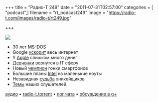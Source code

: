+++
title = "Радио-Т 249"
date = "2011-07-31T02:57:00"
categories = [ "podcast",]
filename = "rt_podcast249"
image = "https://radio-t.com/images/radio-t/rt249.jpg"

+++

![](https://radio-t.com/images/radio-t/rt249.jpg)

- 30 лет [MS-DOS ](http://www.extremetech.com/computing/91202-ms-dos-is-30-years-old-today)
- Google [ускорит](http://techcrunch.com/2011/07/28/google-page-speed-service/) весь интернет
- У [Apple](http://www.bbc.co.uk/news/technology-14340470) слишком много денег
- [Девчонки](http://blog.fogcreek.com/girls-go-geek-again/) вернутся в IT сферу
- Новый [чемпион](http://www.tipb.com/2011/07/21/apple-passes-nokia-biggest-smartphone-producer-volume/) гонки смартфонов
- Большие планы [Intel](http://www.zdnet.com/blog/computers/intel-has-big-plans-for-ultrabooks/6463) на маленькие ноуты
- Незавидная [судьба](http://www.jeffblankenburg.com/2011/07/21/source-control-software-is-too-intrusive/) эникейщиков
- [Темы](/p/2011/07/26/prep-249/) наших слушателей.

[аудио](https://archive.rucast.net/radio-t/media/rt_podcast249.mp3) • [radio-t.torrent](http://www.radio-t.com/torrents/rt_podcast249.mp3.torrent) • [лог чата](http://chat.radio-t.com/logs/radio-t-249.html) • [обсуждение в g+](https://plus.google.com/104578309919492528255/posts/PcEw6FnWjfN)<audio src="https://archive.rucast.net/radio-t/media/rt_podcast249.mp3" preload="none"></audio>
